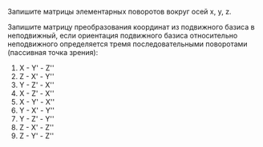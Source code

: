 
Запишите матрицы элементарных поворотов вокруг осей x, y, z.

Запишите матрицу преобразования координат из подвижного базиса в неподвижный, если ориентация подвижного базиса относительно неподвижного определяется тремя последовательными поворотами (пассивная точка зрения):

1. X - Y' - Z''
2. Z - X' - Y''
3. Y - Z' - X''
4. X - Z' - X''
5. X - Y' - X''
6. Y - X' - Y''
7. Y - Z' - Y'' 
8. Z - X' - Z''
9. Z - Y' - Z''

